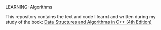 LEARNING: Algorithms

This repository contains the text and code I learnt and written during my study of the book: [Data Structures and Algorithms in C++ (4th Edition)](https://www.pearson.com/us/higher-education/program/Weiss-Data-Structures-and-Algorithm-Analysis-in-C-4th-Edition/PGM148299.html)
